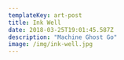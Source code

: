 ```yaml
---
templateKey: art-post
title: Ink Well
date: 2018-03-25T19:01:45.587Z
description: "Machine Ghost Go"
image: /img/ink-well.jpg
---
```

